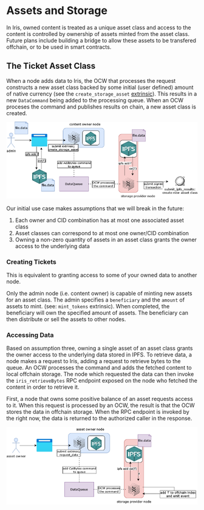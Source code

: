 # Assets and Storage
In Iris, owned content is treated as a unique asset class and access to the content is controlled by ownership of assets minted from the asset class. Future plans include building a bridge to allow these assets to be transfered offchain, or to be used in smart contracts. 


## The Ticket Asset Class
When a node adds data to Iris, the OCW that processes the request constructs a new asset class backed by some initial (user defined) amount of native currency (see the `create_storage_asset` [extrinsic](./chapter_3.md)). This results in a new `DataCommand` being added to the processing queue. When an OCW proceses the command and publishes results on chain, a new asset class is created. 

![data-ingestion](./resources/data_ingestion.drawio.png)

Our initial use case makes assumptions that we will break in the future:

1. Each owner and CID combination has at most one associated asset class
2. Asset classes can correspond to at most one owner/CID combination
3. Owning a non-zero quantity of assets in an asset class grants the owner access to the underlying data

### Creating Tickets 
This is equivalent to granting access to some of your owned data to another node.

Only the admin node (i.e. content owner) is capable of minting new assets for an asset class. The admin specifies a `beneficiary` and the `amount` of assets to mint. (see: `mint_tokens` extrinsic). When completed, the beneficiary will own the specified amount of assets. The beneficiary can then distribute or sell the assets to other nodes.

### Accessing Data
Based on assumption three, owning a single asset of an asset class grants the owner access to the underlying data stored in IPFS. To retrieve data, a node makes a request to Iris, adding a request to retrieve bytes to the queue. An OCW processes the command and adds the fetched content to local offchain storage. The node which requested the data can then invoke the `iris_retrieveBytes` RPC endpoint exposed on the node who fetched the content in order to retrieve it. 

First, a node that owns some positive balance of an asset requests access to it. When this request is processed by an OCW, the result is that the OCW stores the data in offchain storage. When the RPC endpoint is invoked by the right now, the data is returned to the authorized caller in the response.

![data-ejection part 1](./resources/data_ejection_p1.drawio.png)

